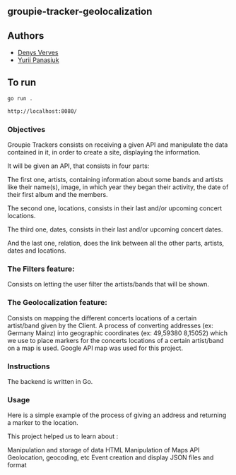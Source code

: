 ## groupie-tracker-geolocalization

## Authors

- [Denys Verves](https://github.com/TartuDen)
- [Yurii Panasiuk](https://01.kood.tech/git/ypanasiu)

## To run

```bash
go run .
```

```bash
http://localhost:8080/
```

### Objectives

Groupie Trackers consists on receiving a given API and manipulate the data contained in it, in order to create a site, displaying the information.

It will be given an API, that consists in four parts:

The first one, artists, containing information about some bands and artists like their name(s), image, in which year they began their activity, the date of their first album and the members.

The second one, locations, consists in their last and/or upcoming concert locations.

The third one, dates, consists in their last and/or upcoming concert dates.

And the last one, relation, does the link between all the other parts, artists, dates and locations.

### The Filters feature:
Consists on letting the user filter the artists/bands that will be shown.

### The Geolocalization feature:
Consists on mapping the different concerts locations of a certain artist/band given by the Client.
A process of converting addresses (ex: Germany Mainz) into geographic coordinates (ex: 49,59380 8,15052) which we use to place markers for the concerts locations of a certain artist/band on a map is used.
Google API map was used for this project.



### Instructions

The backend is written in Go.

### Usage
Here is a simple example of the process of giving an address and returning a marker to the location.

This project helped us to learn about :

Manipulation and storage of data
HTML
Manipulation of Maps API
Geolocation, geocoding, etc
Event creation and display
JSON files and format
